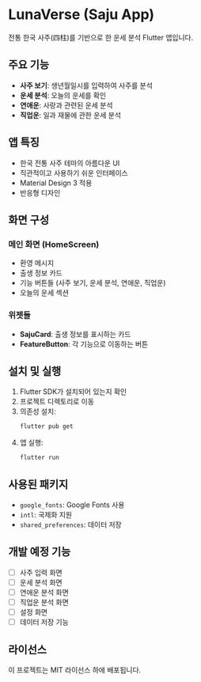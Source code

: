 #  LunaVerse (Saju App)

전통 한국 사주(四柱)를 기반으로 한 운세 분석 Flutter 앱입니다.

## 주요 기능

- **사주 보기**: 생년월일시를 입력하여 사주를 분석
- **운세 분석**: 오늘의 운세를 확인
- **연애운**: 사랑과 관련된 운세 분석
- **직업운**: 일과 재물에 관한 운세 분석

## 앱 특징

- 한국 전통 사주 테마의 아름다운 UI
- 직관적이고 사용하기 쉬운 인터페이스
- Material Design 3 적용
- 반응형 디자인

## 화면 구성

### 메인 화면 (HomeScreen)
- 환영 메시지
- 출생 정보 카드
- 기능 버튼들 (사주 보기, 운세 분석, 연애운, 직업운)
- 오늘의 운세 섹션

### 위젯들
- **SajuCard**: 출생 정보를 표시하는 카드
- **FeatureButton**: 각 기능으로 이동하는 버튼

## 설치 및 실행

1. Flutter SDK가 설치되어 있는지 확인
2. 프로젝트 디렉토리로 이동
3. 의존성 설치:
   ```bash
   flutter pub get
   ```
4. 앱 실행:
   ```bash
   flutter run
   ```

## 사용된 패키지

- `google_fonts`: Google Fonts 사용
- `intl`: 국제화 지원
- `shared_preferences`: 데이터 저장

## 개발 예정 기능

- [ ] 사주 입력 화면
- [ ] 운세 분석 화면
- [ ] 연애운 분석 화면
- [ ] 직업운 분석 화면
- [ ] 설정 화면
- [ ] 데이터 저장 기능

## 라이선스

이 프로젝트는 MIT 라이선스 하에 배포됩니다.
